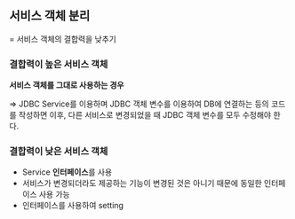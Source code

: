 ## 서비스 객체 분리

= 서비스 객체의 결합력을 낮추기

### 결합력이 높은 서비스 객체

**서비스 객체를 그대로 사용하는 경우**

⇒ JDBC Service를 이용하며 JDBC 객체 변수를 이용하여 DB에 연결하는 등의 코드를 작성하면
이후, 다른 서비스로 변경되었을 때 JDBC 객체 변수를 모두 수정해야 한다.

### 결합력이 낮은 서비스 객체

- Service **인터페이스**를 사용
- 서비스가 변경되더라도 제공하는 기능이 변경된 것은 아니기 때문에 동일한 인터페이스 사용 가능
- 인터페이스를 사용하여 setting